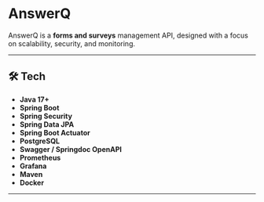 # AnswerQ

AnswerQ is a **forms and surveys** management API, designed with a focus on scalability, security, and monitoring.

---

## 🛠️ Tech

- **Java 17+**
- **Spring Boot**
- **Spring Security**
- **Spring Data JPA**
- **Spring Boot Actuator**
- **PostgreSQL**
- **Swagger / Springdoc OpenAPI**
- **Prometheus**
- **Grafana**
- **Maven**
- **Docker**

---
